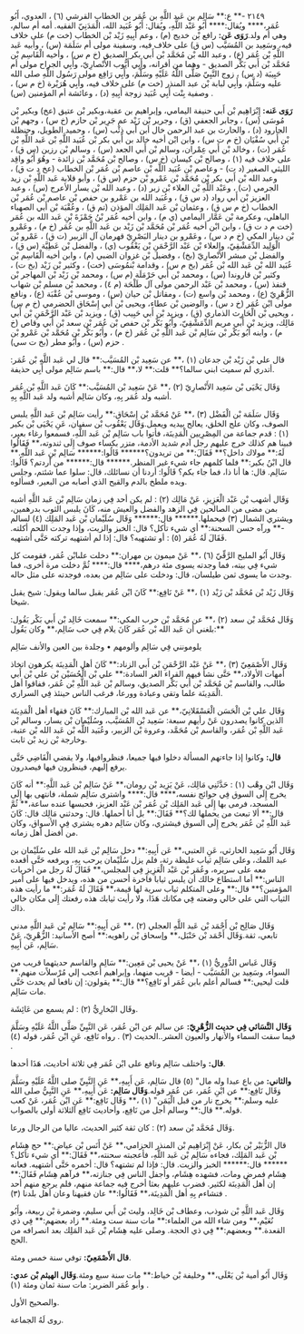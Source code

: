 ٢١٤٩ -** ع:** سَالِم بن عَبد اللَّهِ بن عُمَر بن الخطاب القرشي (٦) ، العدوي، أَبُو عُمَر،**** ويُقال:**** أَبُو عَبْد اللَّهِ، ويُقال: أَبُو عُبَيد الله، الْمَدَنِيّ الفقيه. أمه أم سالم، وهي أم ولد.**رَوَى عَن:** رافع بْن خديج (م) ، وعم أَبِيهِ زَيْد بْن الخطاب (خت م) على خلاف فيه، وسَعِيد بن المُسَيَّب (س ق) على خلاف فيه، وسفينة مولى أم سَلَمَة (س) ، وأبيه عَبد اللَّهِ بْن عُمَر (ع) ، وعبد الله بْن مُحَمَّد بْن أَبي بكر الصديق (خ م س) ، وأخيه الْقَاسِم بْن مُحَمَّد بْن أَبي بَكْر الصديق - وهما من أقرانه، وأَبِي أَيُّوب الأَنْصارِيّ، وأَبِي الجراح مولى أم حَبِيبَة (د س) ، زوج النَّبِيّ صَلَّى اللَّهُ عَلَيْهِ وسَلَّمَ، وأَبِي رَافِع مولى رَسُول اللَّهِ صلى الله عليه وسَلَّمَ، وأَبِي لبابة بْن عبد المنذر (خت م) على خلاف فيه، وأَبِي هُرَيْرة (خ م س) ، وصفية بِنْت أَبِي عُبَيد زوجة أَبِيهِ (د) ، وعائشة أم المؤمنين (س) .

**رَوَى عَنه:** إِبْرَاهِيم بْن أَبي حنيفة اليمامي، وإبراهيم بن عقبة،وبكير بْن عتيق (عخ) وبكير بْن مُوسَى (س) ، وجابر الجعفي (ق) ، وجرير بْن زَيْد عم جَرِير بْن حازم (خ س) ، وجهم بْن الجارود (د) ، والحارث بن عبد الرحمن خال أبن أَبي ذِئْب (س) ، وحميد الطويل، وحنظلة بْن أَبي سُفْيَان (خ م ت س) ، وابن ابْن أخيه خالد بن أَبي بكر بْن عُبَيد اللَّهِ بْن عَبد اللَّهِ بْن عُمَر (ت) ، وخالد بْن أَبي عِمْران، وسالم بْن أَبي الجعد (س) ، وسالم بْن رزين (س ق) ، على خلاف فيه (١) ، وصالح بْن كيسان (خ س) ، وصالح بْن مُحَمَّد بْن زائدة - وهُوَ أَبُو واقِد الليثي الصغير (د ت) - وعاصم بْن عُبَيد اللَّه بْن عاصم بْن عُمَر بْن الخطاب (عخ د ت ق) ، وعبد الله بْن أَبي بكر بْن مُحَمَّد بْن عَمْرو بْن حزم (س ق) ، وأبو قلابة عَبد اللَّهِ بْن زيد الجرمي (ت) ، وعَبْد اللَّهِ بْن العلاء بْن زبر (د) ، وعبد الله بْن يسار الأعرج (س) ، وعبد العزيز بْن أَبي رواد (د س ق) ، وعُبَيد الله بن عَمْرو بن حفص بْن عاصم بْن عُمَر بْن الخطاب (خ م س ق) ، وعثمان بْن عَبد المَلِك المؤذن (تم ق) ، وعُقْبَة بْن أَبي الصهباء الباهلي، وعكرمة بْن عَمَّار اليمامي (ي م) ، وابن أخيه عُمَر بْنُ حَمْزَةَ بْنِ عَبد الله بن عُمَر (خت م د ت ق) ، وابن ابْن أخيه عُمَر بْن مُحَمَّد بْن زَيْد بن عَبد اللَّهِ بن عُمَر (خ م) ، وعَمْرو بْن دينار المكي (خ م د س) ، وعَمْرو بن دينار البَصْرِيّ قهرمان آل الزبير (ت ق) ، عَمْرو بْن الْوَلِيد الدِّمَشْقِيّ، والعلاء بْن عَبْد الرَّحْمَنِ بْن يَعْقُوب (ي) ، والفضل بْن عَطِيَّة (س ق) ، والفضل بْن مبشر الأَنْصارِيّ (بخ) ، وفضيل بْن غزوان الضبي (م) ، وابن أخيه الْقَاسِم بْن عُبَيد الله بْن عَبد الله بْن عُمَر (بخ م س) ، وقدامة بْنمُوسَى (خت) ، وكثير بْن زَيْد (بخ ت) ، وكثير بْن قاروندا (س) ، ومحمد بْن أَبي حَرْمَلَة (م س) ، ومحمد بْن زَيْد بْن المهاجر بْن قنفذ (س) ، ومحمد بْن عَبْد الرحمن مولى آل طَلْحَة (م ٤) ، ومحمد بْن مسلم بْن شهاب الزُّهْرِيّ (ع) ، ومحمد بْن واسع (ت) ، ومقاتل بْن حيان (س) ، وموسى بْن عُقْبَة (ع) ، ونافع مولى ابْن عُمَر (خ د س) ، والوضين بْن عطاء، ويحيى بْن أَبي إِسْحَاق الحضرمي (خ م س) ، ويحيى بْن الْحَارِث الذماري (ق) ، ويزيد بْن أَبي حَبِيب (ق) ، ويزيد بْن عَبْد الرَّحْمَنِ بْن أَبي مَالِك، ويزيد بْن أَبي مريم الدِّمَشْقِيّ، وأَبُو بَكْر بْن حفص بْن عُمَر بْن سعد بْن أَبي وقاص (خ م) ، وابنه أَبُو بَكْر بْن سَالِم بْن عَبد اللَّهِ بْن عُمَر (خ م) ، وأَبُو بَكْر بْن مُحَمَّد بْن عَمْرو بْن حزم (س) ، وأَبُو مطر (بخ ت سي) .

قال علي بْن زَيْد بْن جدعان (١) ،** عن سَعِيد بْن المُسَيَّب:** قال لي عَبد اللَّهِ بْن عُمَر: أتدري لم سميت ابني سالما؟** قلت:** لا،** قال:** باسم سَالِم مولى أَبِي حذيفة.

وَقَال يَحْيَى بْن سَعِيد الأَنْصارِيّ (٢) ،** عَنْ سَعِيد بْن المُسَيَّب:** كَانَ عَبد اللَّهِ بْن عُمَر أشبه ولد عُمَر بِهِ، وكان سَالِم أشبه ولد عَبد اللَّهِ بِهِ.

وَقَال سَلَمَة بْن الْفَضْل (٣) ،** عَنْ مُحَمَّد بْن إِسْحَاق:** رأيت سَالِم بْن عَبد اللَّهِ يلبس الصوف، وكان علج الخلق، يعالج بيديه ويعمل.وَقَال يَعْقُوب بْن سفيان، عَنِ يَحْيَى بْن بكير (١) : قدم جماعة من المِصْرِيين الْمَدِينَة، فأتوا باب سَالِم بْن عَبد اللَّهِ، فسمعوا رغاء بعير، فبينا هم كذلك خرج عليهم رجل آدم شديد الأدمة، متزر بكساء صوف إِلَى ثندوته،** فَقَالُوا لَهُ:** مولاك داخل؟** فَقَالَ:** من تريدون؟****** قَالُوا:****** سَالِم بْنِ عَبد اللَّهِ.** قال ابْنُ بكير:** فلما كلمهم جاء شيء غير المنظر.****** قال:****** من أردتم؟ قَالُوا: سَالِم. قال: ها أنا ذا، فما جاء بكم؟ قَالُوا: أردنا أن نسائلك، قال: سلوا عما شئتم، وجلس ويده ملطخ بالدم والقيح الذي أصابه من البعير، فسألوه.

وَقَال أشهب بْن عَبْد الْعَزِيزِ، عَنْ مَالِك (٢) : لم يكن أحد فِي زمان سَالِم بْن عَبد اللَّهِ أشبه بمن مضى من الصالحين فِي الزهد والفضل والعيش منه، كَانَ يلبس الثوب بدرهمين، ويشتري الشمال (٣) فيحملها.****** قال:****** وَقَال سُلَيْمان بْن عَبد المَلِك (٤) لسالم -** ورآه حسن السحنة:** أي شيء تأكل؟ قال: الخبز والزيت، وإذا وجدت اللحم أكلته. فَقَالَ لَهُ عُمَر (٥) : أو تشتهيه؟ قال: إذا لم أشتهيه تركته حَتَّى أشتهيه.

وَقَال أَبُو المليح الرَّقِّيّ (٦) ،** عَنْ ميمون بن مهران:** دخلت علىابْن عُمَر، فقومت كل شيء فِي بيته، فما وجدته يسوى مئة درهم،**** قال:**** ثُمَّ دخلت مرة أخرى، فما وجدت ما يسوى ثمن طيلسان، قال: ودخلت على سَالِم من بعده، فوجدته على مثل حاله.

وَقَال زَيْد بْن مُحَمَّد بْن زَيْد (١) ،** عَنْ نَافِع:** كَانَ ابْن عُمَر يقبل سالما ويقول: شيخ يقبل شيخا.

وَقَال مُحَمَّد بْن سعد (٢) ،** عن مُحَمَّد بْن حرب المكي:** سمعت خَالِد بْن أَبي بَكْر يَقُول: بلغني أن عَبد الله بْن عُمَر كَانَ يلام فِي حب سَالِم،** وكان يَقُول:**

يلومونني فِي سَالِم وألومهم • وجلدة بين العين والأنف سَالِم

وَقَال الأَصْمَعِيّ (٣) ،** عَنْ عَبْد الرَّحْمَنِ بْن أَبي الزناد:** كَانَ أهل الْمَدِينَة يكرهون اتخاذ أمهات الأولاد،** حَتَّى نشأ فيهم القراء الغر السادة:** علي بْن الْحُسَيْن بْن علي بْن أَبي طالب، والقاسم بْن مُحَمَّد بْن أَبي بَكْر الصديق، وسالم بْن عَبد اللَّهِ بْن عُمَر، ففاقوا أهل الْمَدِينَة علما وتقى وعبادة وورعا، فرغب الناس حينئذ فِي السراري.

وَقَال علي بْن الْحَسَن الْعَسْقَلانِيّ،** عن عَبد الله بْن المبارك:** كَانَ فقهاء أهل الْمَدِينَة الذين كانوا يصدرون عَنْ رأيهم سبعة: سَعِيد بْن المُسَيَّب، وسُلَيْمان بْن يسار، وسالم بْن عَبد اللَّهِ بْن عُمَر، والقاسم بْن مُحَمَّد، وعروة بْن الزبير، وعُبَيد اللَّه بْن عَبد الله بْن عتبة، وخارجة بْن زيد بْن ثابت.

**قال:** وكانوا إذا جاءتهم المسألة دخلوا فيها جميعا، فنظروافيها، ولا يقضي الْقَاضِي حَتَّى يرفع إليهم، فينظرون فيها فيصدرون.

وَقَال ابْن وهْب (١) : حَدَّثَنِي مَالِك، عَنْ يَزِيد بْن رومان،** عَنْ سَالِم بْن عَبد اللَّهِ:** أنه كَانَ يخرج إِلَى السوق فِي حوائج نفسه،**** قال:**** واشترى سَالِم شملة، فانتهى بها إِلَى المسجد، فرمى بها إِلَى عَبد المَلِك بْن عُمَر بْن عَبْد العزيز، فحبسها عنده ساعة،** ثُمَّ قال:** ألا تبعث من يحملها لك؟** فَقَالَ:** بل أنا أحملها. قال: وحدثني مَالِك قال: كَانَ عَبد اللَّهِ بْن عُمَر يخرج إِلَى السوق فيشتري، وكان سَالِم دهره يشتري فِي الأسواق، وكان من أفضل أهل زمانه.

وَقَال أَبُو سَعِيد الحارثي، عَنِ العتبي،** عَن أَبِيهِ:** دخل سَالِم بْن عَبد الله على سُلَيْمان بن عبد اللمك، وعلى سَالِم ثياب غليظة رثة، فلم يزل سُلَيْمان يرحب بِهِ، ويرفعه حَتَّى أقعده معه على سريره، وعُمَر بْن عَبْد الْعَزِيزِ فِي المجلس،** فَقَالَ لَهُ رجل من أخريات الناس:** أما استطاع خالك أن يلبس ثيابا فاخرة أحسن من هذه، ويدخل فيها على أمير المؤمنين؟** قال:** وعلى المتكلم ثياب سرية لها قيمة،** فَقَالَ لَهُ عُمَر:** ما رأيت هذه الثياب التي على خالي وضعته فِي مكانك هَذَا، ولا رأيت ثيابك هذه رفعتك إِلَى مكان خالي ذاك.

وَقَال صَالِح بْن أَحْمَد بْن عَبد اللَّهِ العجلي (٢) ،** عَن أَبِيهِ:** سَالِم بْن عَبد اللَّهِ مدني تابعي، ثقة.وَقَال أَحْمَد بْن حَنْبَل،** وإسحاق بْن راهويه:** أصح الأسانيد: الزُّهْرِيّ، عَنْ سَالِم، عَن أَبِيهِ.

وَقَال عَباس الدُّورِيُّ (١) ،** عَنْ يحيى بْن مَعِين:** سَالِم والقاسم حديثهما قريب من السواء، وسَعِيد بن المُسَيَّب - أيضا - قريب منهما، وإبراهيم أعجب إلي مُرْسلاًت منهم.** قلت ليحيى:** فسالم أعلم بابن عُمَر أو نَافِع؟** قال:** يقولون: إن نافعا لم يحدث حَتَّى مات سَالِم.

وقَال البُخارِيُّ (٢) : لم يسمع من عَائِشَة.

**وَقَال النَّسَائي فِي حديث الزُّهْرِيّ:** عن سالم عن ابْن عُمَر، عَن النَّبِيِّ صَلَّى اللَّهُ عَلَيْهِ وسَلَّمَ فيما سقت السماء والأنهار والعيون العشر..الحديث (٣) . رواه نَافِع، عَنِ ابْن عُمَر، قوله (٤) .

**قال:** واختلف سَالِم ونافع على ابْن عُمَر فِي ثلاثة أحاديث، هَذَا أحدها.

**والثاني:** من باع عبدا وله مال" (٥) قال سَالِم، عَن أَبِيهِ،** عَنِ النَّبِيِّ صلى اللَّهُ عَلَيْهِ وسَلَّمَ وَقَال نَافِع:** عن ابْنِ عُمَر، عن عُمَر قوله.**وَقَال سَالِم:** عَن أَبِيهِ،** عَنِ النَّبِيُّ صلى الله عليه وسلم:** يخرج نار من قبل الْيَمَن" (١) ،** وَقَال نَافِع:** عَنِ ابْن عُمَر، عَنْ كعب قوله.** قال:** وسالم أجل من نَافِع، وأحاديث نَافِع الثلاثة أولى بالصواب.

وَقَال مُحَمَّد بْن سعد (٢) : كان ثقة كثير الحديث، عاليا من الرجال ورعا.

قال الزُّبَيْر بْن بكار، عَنْ إِبْرَاهِيم بْن المنذر الحزامي،** عَنْ أَنَس بْن عياض:** حج هِشَام بْن عَبد المَلِك، فجاءه سَالِم بْن عَبد اللَّهِ، فأعجبته سحنته،** فَقَالَ:** أي شيء تأكل؟****** قال:****** الخبز والزيت. قال: فإذا لم تشتهه؟ قال: أخمره حَتَّى أشتهيه. فعانه هِشَام فمرض ومات، فشهده هِشَام، وأجفل الناس فِي جنازته،** فرآهم هِشَام فَقَالَ:** إن أهل الْمَدِينَة لكثير. فضرب عليهم بعثا أخرج فيه جماعة منهم، فلم يرجع منهم أحد فتشاءم بِهِ أهل الْمَدِينَة،** فَقَالُوا:** عان فقيهنا وعان أهل بلدنا (٣) .

وَقَال عَبد اللَّهِ بْن شوذب، وعطاف بْن خَالِد، وليث بْن أَبي سليم، وضمرة بْن ربيعة، وأَبُو نُعَيْم،** ومن شاء الله من العلماء:** مات سنة ست ومئة.** زاد بعضهم:** فِي ذي القعدة.** وبعضهم:** فِي ذي الحجة. وصلى عليه هِشَام بْن عَبد المَلِك بعد انصرافه من الحج.

**قال الأَصْمَعِيّ:** توفي سنة خمس ومئة.

وَقَال أَبُو أمية بْن يَعْلَى،** وخليفة بْن خياط:** مات سنة سبع ومئة.**وَقَال الهيثم بْن عدي:** وأبو عُمَر الضرير: مات سنة ثمان ومئة (١) .

والصحيح الأول.

روى لَهُ الجماعة.